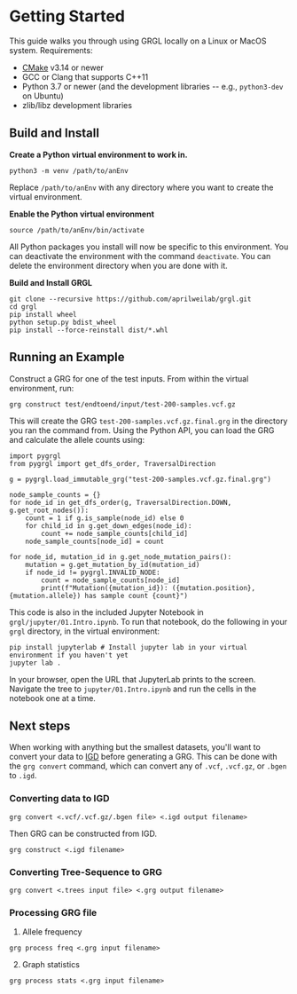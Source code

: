 # Getting Started

This guide walks you through using GRGL locally on a Linux or MacOS system. Requirements:
* [CMake](https://cmake.org/download/) v3.14 or newer
* GCC or Clang that supports C++11
* Python 3.7 or newer (and the development libraries -- e.g., `python3-dev` on Ubuntu)
* zlib/libz development libraries

## Build and Install

**Create a Python virtual environment to work in.**

```
python3 -m venv /path/to/anEnv
```

Replace `/path/to/anEnv` with any directory where you want to create the virtual environment.

**Enable the Python virtual environment**

```
source /path/to/anEnv/bin/activate
```

All Python packages you install will now be specific to this environment. You can deactivate the environment
with the command `deactivate`. You can delete the environment directory when you are done with it.

**Build and Install GRGL**

```
git clone --recursive https://github.com/aprilweilab/grgl.git
cd grgl
pip install wheel
python setup.py bdist_wheel
pip install --force-reinstall dist/*.whl
```

## Running an Example

Construct a GRG for one of the test inputs. From within the virtual environment, run:
```
grg construct test/endtoend/input/test-200-samples.vcf.gz
```

This will create the GRG `test-200-samples.vcf.gz.final.grg` in the directory you ran the command from.
Using the Python API, you can load the GRG and calculate the allele counts using:
```
import pygrgl
from pygrgl import get_dfs_order, TraversalDirection

g = pygrgl.load_immutable_grg("test-200-samples.vcf.gz.final.grg")

node_sample_counts = {}
for node_id in get_dfs_order(g, TraversalDirection.DOWN, g.get_root_nodes()):
    count = 1 if g.is_sample(node_id) else 0
    for child_id in g.get_down_edges(node_id):
        count += node_sample_counts[child_id]
    node_sample_counts[node_id] = count

for node_id, mutation_id in g.get_node_mutation_pairs():
    mutation = g.get_mutation_by_id(mutation_id)
    if node_id != pygrgl.INVALID_NODE:
        count = node_sample_counts[node_id]
        print(f"Mutation({mutation_id}): ({mutation.position}, {mutation.allele}) has sample count {count}")
```

This code is also in the included Jupyter Notebook in `grgl/jupyter/01.Intro.ipynb`. To run that notebook, do the following in
your `grgl` directory, in the virtual environment:
```
pip install jupyterlab # Install jupyter lab in your virtual environment if you haven't yet
jupyter lab .
```

In your browser, open the URL that JupyterLab prints to the screen. Navigate the tree to `jupyter/01.Intro.ipynb` and run the
cells in the notebook one at a time.

## Next steps

When working with anything but the smallest datasets, you'll want to convert your data to
[IGD](https://github.com/aprilweilab/picovcf/blob/main/README.md#indexable-genotype-data-igd)
before generating a GRG. This can be done with the `grg convert` command, which can convert
any of `.vcf`, `.vcf.gz`, or `.bgen` to `.igd`.

### Converting data to IGD

```
grg convert <.vcf/.vcf.gz/.bgen file> <.igd output filename>
```
Then GRG can be constructed from IGD.
```
grg construct <.igd filename>
```

### Converting Tree-Sequence to GRG

```
grg convert <.trees input file> <.grg output filename>
```

### Processing GRG file

1. Allele frequency

```
grg process freq <.grg input filename>
```

2. Graph statistics
```
grg process stats <.grg input filename>
```

